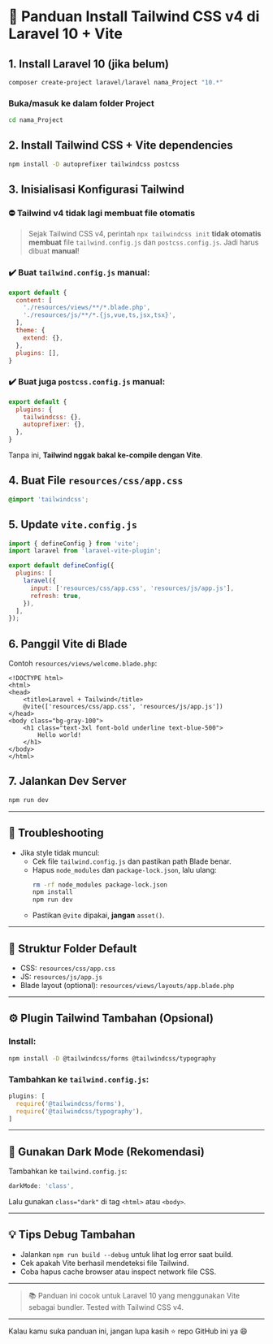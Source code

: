 
# 🚀 Panduan Install Tailwind CSS v4 di Laravel 10 + Vite

## 1. Install Laravel 10 (jika belum)

```bash
composer create-project laravel/laravel nama_Project "10.*"
```

### Buka/masuk ke dalam folder Project
```bash
cd nama_Project
```

## 2. Install Tailwind CSS + Vite dependencies

```bash
npm install -D autoprefixer tailwindcss postcss
```

## 3. Inisialisasi Konfigurasi Tailwind

### ⛔ Tailwind v4 tidak lagi membuat file otomatis

> Sejak Tailwind CSS v4, perintah `npx tailwindcss init` **tidak otomatis membuat** file `tailwind.config.js` dan `postcss.config.js`. Jadi harus dibuat **manual**!

### ✔️ Buat `tailwind.config.js` manual:

```js
export default {
  content: [
    './resources/views/**/*.blade.php',
    './resources/js/**/*.{js,vue,ts,jsx,tsx}',
  ],
  theme: {
    extend: {},
  },
  plugins: [],
}
```

### ✔️ Buat juga `postcss.config.js` manual:

```js
export default {
  plugins: {
    tailwindcss: {},
    autoprefixer: {},
  },
}
```

Tanpa ini, **Tailwind nggak bakal ke-compile dengan Vite**.

## 4. Buat File `resources/css/app.css`

```css
@import 'tailwindcss';
```

## 5. Update `vite.config.js`

```js
import { defineConfig } from 'vite';
import laravel from 'laravel-vite-plugin';

export default defineConfig({
  plugins: [
    laravel({
      input: ['resources/css/app.css', 'resources/js/app.js'],
      refresh: true,
    }),
  ],
});
```

## 6. Panggil Vite di Blade

Contoh `resources/views/welcome.blade.php`:

```blade
<!DOCTYPE html>
<html>
<head>
    <title>Laravel + Tailwind</title>
    @vite(['resources/css/app.css', 'resources/js/app.js'])
</head>
<body class="bg-gray-100">
    <h1 class="text-3xl font-bold underline text-blue-500">
        Hello world!
    </h1>
</body>
</html>
```

## 7. Jalankan Dev Server

```bash
npm run dev
```

---

## 🧠 Troubleshooting

- Jika style tidak muncul:
  - Cek file `tailwind.config.js` dan pastikan path Blade benar.
  - Hapus `node_modules` dan `package-lock.json`, lalu ulang:
    ```bash
    rm -rf node_modules package-lock.json
    npm install
    npm run dev
    ```
  - Pastikan `@vite` dipakai, **jangan** `asset()`.

---

## 🧩 Struktur Folder Default

- CSS: `resources/css/app.css`
- JS: `resources/js/app.js`
- Blade layout (optional): `resources/views/layouts/app.blade.php`

---

## ⚙️ Plugin Tailwind Tambahan (Opsional)

### Install:

```bash
npm install -D @tailwindcss/forms @tailwindcss/typography
```

### Tambahkan ke `tailwind.config.js`:

```js
plugins: [
  require('@tailwindcss/forms'),
  require('@tailwindcss/typography'),
]
```

---

## 🌙 Gunakan Dark Mode (Rekomendasi)

Tambahkan ke `tailwind.config.js`:

```js
darkMode: 'class',
```

Lalu gunakan `class="dark"` di tag `<html>` atau `<body>`.

---

## 💡 Tips Debug Tambahan

- Jalankan `npm run build --debug` untuk lihat log error saat build.
- Cek apakah Vite berhasil mendeteksi file Tailwind.
- Coba hapus cache browser atau inspect network file CSS.

---

> 📚 Panduan ini cocok untuk Laravel 10 yang menggunakan Vite sebagai bundler. Tested with Tailwind CSS v4.

---

Kalau kamu suka panduan ini, jangan lupa kasih ⭐ repo GitHub ini ya 😄
